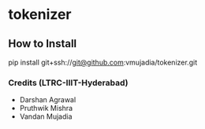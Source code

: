# tokenizer

## How to Install
pip install git+ssh://git@github.com:vmujadia/tokenizer.git


### Credits (LTRC-IIIT-Hyderabad)
- Darshan Agrawal
- Pruthwik Mishra
- Vandan Mujadia
